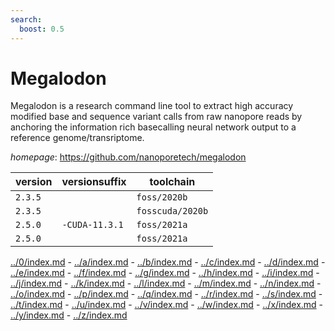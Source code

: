 ```yaml
---
search:
  boost: 0.5
---
```

# Megalodon

Megalodon is a research command line tool to extract high accuracy modified base and sequence variant calls from raw nanopore reads by anchoring the information rich basecalling neural network output to a reference genome/transriptome.

*homepage*: <https://github.com/nanoporetech/megalodon>

version | versionsuffix | toolchain
--------|---------------|----------
``2.3.5`` |  | ``foss/2020b``
``2.3.5`` |  | ``fosscuda/2020b``
``2.5.0`` | ``-CUDA-11.3.1`` | ``foss/2021a``
``2.5.0`` |  | ``foss/2021a``

[../0/index.md](0) - [../a/index.md](a) - [../b/index.md](b) - [../c/index.md](c) - [../d/index.md](d) - [../e/index.md](e) - [../f/index.md](f) - [../g/index.md](g) - [../h/index.md](h) - [../i/index.md](i) - [../j/index.md](j) - [../k/index.md](k) - [../l/index.md](l) - [../m/index.md](m) - [../n/index.md](n) - [../o/index.md](o) - [../p/index.md](p) - [../q/index.md](q) - [../r/index.md](r) - [../s/index.md](s) - [../t/index.md](t) - [../u/index.md](u) - [../v/index.md](v) - [../w/index.md](w) - [../x/index.md](x) - [../y/index.md](y) - [../z/index.md](z)

